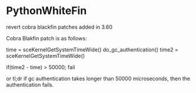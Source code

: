 # PythonWhiteFin

revert cobra blackfin patches added in 3.60

Cobra Blakfin patch is as follows:

time = sceKernelGetSystemTimeWide()
do_gc_authentication()
time2 = sceKernelGetSystemTimeWide()

if(time2 - time) > 50000; fail

or tl;dr if gc authentication takes longer than 50000 microseconds, then the authentication fails.
